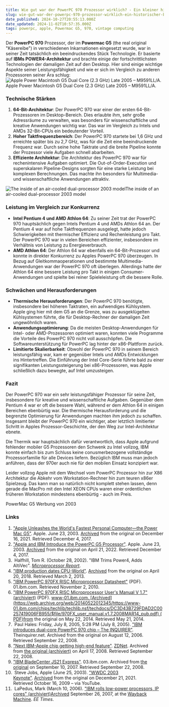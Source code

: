 ```yaml
---
title: Wie gut war der PowerPC 970 Prozessor wirklich? - Ein kleiner historischer Blick
slug: wie-gut-war-der-powerpc-970-prozessor-wirklich-ein-historischer-blick
date_published: 2024-10-27T20:55:13.000Z
date_updated: 2024-11-02T10:57:35.000Z
tags: powerpc, apple, Powermac G5, 970, vintage computing
---
```


Der **PowerPC 970** Prozessor, der im **Powermac G5** (the real original "Käsereibe") in verschiedenen Inkarnationen eingesetzt wurde, war in seiner Zeit tatsächlich ein beeindruckendes Stück Technologie. Er basierte auf **IBMs POWER4-Architektur** und brachte einige der fortschrittlichsten Technologien der damaligen Zeit auf den Desktop. Hier sind einige wichtige Aspekte seiner Leistungsfähigkeit und wie er sich im Vergleich zu anderen Prozessoren seiner Ära schlug:
![Apple Power Macintosh G5 Dual Core (2.3 GHz) Late 2005 – M9591LL/A.](__GHOST_URL__/content/images/2024/10/Apple_Power_Macintosh_G5_Late_2005_01.jpg)Apple Power Macintosh G5 Dual Core (2.3 GHz) Late 2005 – M9591LL/A.
### Technische Stärken

1. **64-Bit-Architektur**: Der PowerPC 970 war einer der ersten 64-Bit-Prozessoren im Desktop-Bereich. Dies erlaubte ihm, sehr große Adressräume zu verwalten, was besonders für wissenschaftliche und kreative Anwendungen wichtig war. Das war im Vergleich zu Intels und AMDs 32-Bit-CPUs ein bedeutender Vorteil.
2. **Hoher Taktfrequenzbereich**: Der PowerPC 970 startete bei 1,6 GHz und erreichte später bis zu 2,7 GHz, was für die Zeit eine beeindruckende Frequenz war. Durch seine hohe Taktrate und die breite Pipeline konnte der Prozessor viele Aufgaben schnell abarbeiten.
3. **Effiziente Architektur**: Die Architektur des PowerPC 970 war für rechenintensive Aufgaben optimiert. Die Out-of-Order-Execution und superskalaren Pipeline-Designs sorgten für eine starke Leistung bei komplexen Berechnungen. Das machte ihn besonders für Multimedia- und wissenschaftliche Anwendungen attraktiv.

![The inside of an air-cooled dual-processor 2003 model](__GHOST_URL__/content/images/2024/10/Apple_Power_Macintosh_G5_2003_7982.jpg)The inside of an air-cooled dual-processor 2003 model
### Leistung im Vergleich zur Konkurrenz

- **Intel Pentium 4 und AMD Athlon 64**: Zu seiner Zeit trat der PowerPC 970 hauptsächlich gegen Intels Pentium 4 und AMDs Athlon 64 an. Der Pentium 4 war auf hohe Taktfrequenzen ausgelegt, hatte jedoch Schwierigkeiten mit thermischer Effizienz und Rechenleistung pro Takt. Der PowerPC 970 war in vielen Bereichen effizienter, insbesondere im Verhältnis von Leistung zu Energieverbrauch.
- **AMD Athlon 64**: Der Athlon 64 war ebenfalls ein 64-Bit-Prozessor und konnte in direkter Konkurrenz zu Apples PowerPC 970 überzeugen. In Bezug auf Gleitkommaoperationen und bestimmte Multimedia-Anwendungen war der PowerPC 970 oft überlegen. Allerdings hatte der Athlon 64 eine bessere Leistung pro Takt in einigen Consumer-Anwendungen und spielte bei reiner Spieleleistung oft die bessere Rolle.

### Schwächen und Herausforderungen

- **Thermische Herausforderungen**: Der PowerPC 970 benötigte, insbesondere bei höheren Taktraten, ein aufwendiges Kühlsystem. Apple ging hier mit dem G5 an die Grenze, was zu ausgeklügelten Kühlsystemen führte, die für Desktop-Rechner der damaligen Zeit ungewöhnlich waren.
- **Anwendungsoptimierung**: Da die meisten Desktop-Anwendungen für Intel- oder AMD-Prozessoren optimiert waren, konnten viele Programme die Vorteile des PowerPC 970 nicht voll ausschöpfen. Die Softwareunterstützung für PowerPC lag hinter der x86-Plattform zurück.
- **Limitierte Skalierbarkeit**: Obwohl der PowerPC 970 in seinem Bereich leistungsfähig war, kam er gegenüber Intels und AMDs Entwicklungen ins Hintertreffen. Die Einführung der Intel Core-Serie führte bald zu einer signifikanten Leistungssteigerung bei x86-Prozessoren, was Apple schließlich dazu bewegte, auf Intel umzusteigen.

### Fazit

Der PowerPC 970 war ein sehr leistungsfähiger Prozessor für seine Zeit, insbesondere für kreative und wissenschaftliche Aufgaben. Gegenüber dem Pentium 4 war er oft die bessere Wahl, während er dem Athlon 64 in einigen Bereichen ebenbürtig war. Die thermische Herausforderung und die begrenzte Optimierung für Anwendungen machten ihm jedoch zu schaffen. Insgesamt bleibt der PowerPC 970 ein wichtiger, aber letztlich limitierter Schritt in Apples Prozessor-Geschichte, der den Weg zur Intel-Architektur ebnete.

Die Thermik war hauptsächlich dafür verantwortlich, dass Apple aufgrund fehlender mobiler G5 Prozessoren den Schwenk zu Intel vollzog, IBM konnte einfach bis zum Schluss keine conusmerbezogene vollständige Prozessorfamilie für alle Devices liefern. Bezüglich IBM muss man jedoch anführen, dass der 970er auch nie für den mobilen Einsatz konzipiert war.

Leider vollzog Apple mit dem Wechsel vom PowerPC Prozessor hin zur X86 Architektur die Abkehr vom Workstation-Rechner hin zum teuren x86er Spielzeug. Das kann man so natürlich nicht komplett stehen lassen, denn gerade die MacPro mit den Intel XEON CPUs waren einer ordentlichen früheren Workstation mindestens ebenbürtig - auch im Preis.

PowerMac G5 Werbung von 2003

### Links

1. ["Apple Unleashes the World's Fastest Personal Computer—the Power Mac G5"](https://www.apple.com/newsroom/2003/06/23Apple-Unleashes-the-Worlds-Fastest-Personal-Computer-the-Power-Mac-G5/). Apple. June 23, 2003. [Archived](https://web.archive.org/web/20211216111135/https://www.apple.com/newsroom/2003/06/23Apple-Unleashes-the-Worlds-Fastest-Personal-Computer-the-Power-Mac-G5/) from the original on December 16, 2021. Retrieved December 4, 2017.
2. ["Apple and IBM Introduce the PowerPC G5 Processor"](https://www.apple.com/newsroom/2003/06/23Apple-and-IBM-Introduce-the-PowerPC-G5-Processor/). Apple. June 23, 2003. [Archived](https://web.archive.org/web/20220421214222/https://www.apple.com/newsroom/2003/06/23Apple-and-IBM-Introduce-the-PowerPC-G5-Processor/) from the original on April 21, 2022. Retrieved December 4, 2017.
3.  Halfhill, Tom R. (October 28, 2002). "IBM Trims Power4, Adds AltiVec". [*Microprocessor Report*](https://en.wikipedia.org/wiki/Microprocessor_Report).
4. ["IBM production dates CPU-World"](http://www.cpu-world.com/forum/viewtopic.php?t=12736). [Archived](https://web.archive.org/web/20180420135701/http://www.cpu-world.com/forum/viewtopic.php?t=12736) from the original on April 20, 2018. Retrieved March 2, 2013.
5. ["IBM PowerPC 970FX RISC Microprocessor Datasheet"](https://www-01.ibm.com/chips/techlib/techlib.nsf/techdocs/1DE505664D202D2987256D9C006B90A5/$file/PPC970FX_DS_DD3.X_V2.5_26MAR2007_pub.pdf) (PDF). 01.ibm.com. Retrieved November 2, 2010.
6. ["IBM PowerPC 970FX RISC Microprocessor User's Manual V 1.7" (archiviert)](http://web.archive.org/web/20140522012345/https://www-01.ibm.com/chips/techlib/techlib.nsf/techdocs/DC3D43B729FDAD2C00257419006FB955/$file/970FX_user_manual.v1.7.2008MAR14_pub.pdf) (PDF). www-01.ibm.com. [Archived](https://web.archive.org/web/20140522012345/https://www-01.ibm.com/chips/techlib/techlib.nsf/techdocs/DC3D43B729FDAD2C00257419006FB955/$file/970FX_user_manual.v1.7.2008MAR14_pub.pdf) (PDF)from the original on May 22, 2014. Retrieved May 21, 2014.
7.  Paul Hales: Friday, July 8, 2005, 5:28 PM (July 8, 2005). ["IBM introduces dual-core PowerPC 970 chip – The INQUIRER"](https://web.archive.org/web/20060812000943/http://www.theinquirer.net/default.aspx?article=24486). Theinquirer.net. Archived from the original on August 12, 2006. Retrieved September 22, 2008.
8. ["Next IBM-Apple chip getting high-end feature"](https://web.archive.org/web/20080417003411/http://news.zdnet.com/2100-9584_22-5499954.html). [ZDNet](https://en.wikipedia.org/wiki/ZDNet). Archived from [the original (archiviert)](http://web.archive.org/web/20080417003411/http://news.zdnet.com:80/2100-9584_22-5499954.html) on April 17, 2008. Retrieved September 22, 2008.
9. ["IBM BladeCenter JS21 Express"](https://web.archive.org/web/20070910193100/http://www-03.ibm.com/systems/bladecenter/js21e/index.html). 03.ibm.com. Archived from [the original](http://www-03.ibm.com/systems/bladecenter/js21e/index.html) on September 10, 2007. Retrieved September 22, 2008.
10.  Steve Jobs, Apple (June 25, 2003). ["WWDC 2003 Keynote"](https://www.youtube.com/watch?v=iwsn27J_tlo). [Archived](https://ghostarchive.org/varchive/youtube/20211221/iwsn27J_tlo) from the original on December 21, 2021. Retrieved October 16, 2009 – via YouTube.
11.  LaPedus, Mark (March 10, 2006). ["IBM rolls low-power processors, IP cores" (archiviert)](http://web.archive.org/web/20070926220729/http://www.eetimes.com/news/semi/showArticle.jhtml?articleID=193101381)[Archived](https://web.archive.org/web/20070926220729/http://www.eetimes.com/news/semi/showArticle.jhtml?articleID=193101381) September 26, 2007, at the [Wayback Machine](https://en.wikipedia.org/wiki/Wayback_Machine). *EE Times*.
